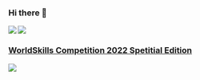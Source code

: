 ### Hi there 👋

<a href="https://github.com/anuraghazra/github-readme-stats">
  <img align="left" src="https://github-readme-stats.vercel.app/api?username=SonoD206&count_private=true&show_icons=true&&theme=github_dark" />
  <img align="middle" src="https://github-readme-stats.vercel.app/api/top-langs/?username=SonoD206&theme=github_dark" />
  <h3>WorldSkills Competition 2022 Spetitial Edition</h3> 
  <img align="left" src="https://user-images.githubusercontent.com/70731695/197102682-df8d51e8-785a-496d-bb55-260042f8cad8.png" />
</a>

